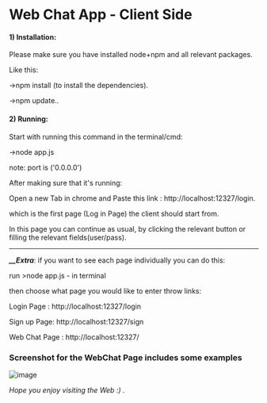 # Web Chat App - Client Side



<h4>1) Installation:</h4>

Please make sure you have installed node+npm and all relevant packages.

Like this:

->npm install (to install the dependencies).

->npm update..

<h4>2) Running:</h4>

Start with running this command in the terminal/cmd:

->node app.js

note: port is ('0.0.0.0')



After making sure that it's running:

Open a new Tab in chrome and Paste this link : http://localhost:12327/login.

which is the first page (Log in Page) the client should start from.

In this page you can continue as usual, by clicking the relevant button or filling the relevant fields(user/pass).


*********************************************************************

***__Extra***: if you want to see each page individually you can do this:

run >node app.js - in terminal

then choose what page you would like to enter throw links:

Login Page : http://localhost:12327/login

Sign up Page: http://localhost:12327/sign

Web Chat Page : http://localhost:12327/





<h3> Screenshot for the WebChat Page includes some examples</h3>

![image](https://user-images.githubusercontent.com/73133299/164951321-40dfb1d2-d804-427e-98a8-3678a145fcd0.png)




*Hope you enjoy visiting the Web :) .*



